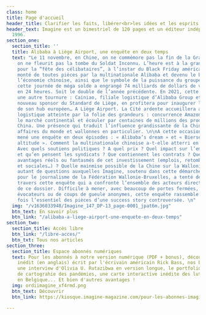 ```yaml
---
class: home
title: Page d'accueil
header_title: Clarifier les faits, libérer<br>les idées et les esprits
header_text: Imagine est un bimestriel de 120 pages et un éditeur indépendant depuis
  1996.
section_one:
  section_title: ''
  title: Alibaba à Liège Airport, une enquête en deux temps
  text: "Le 11 novembre, en Chine, on ne commémore pas la fin de la Grande Guerre,
    on ne fleurit pas la tombe du Soldat Inconnu. L’heure est à la grande consommation
    pour la “fête des célibataires”, à l’instar du Black Friday américain. Un événement
    monté de toutes pièces par la multinationale Alibaba et devenu le baromètre de
    l’économie chinoise, ainsi que le symbole de la puissance du groupe. En 2020,
    cette journée de méga solde a engrangé 74 milliards de dollars de ventes de marchandises
    en 24 heures. Soit le double de l’année précédente. En 2021, cette fête prend
    une autre tournure : Cainiao, filiale logistique d’Alibaba Group et désormais
    nouveau sponsor du Standard de Liège, en profitera pour inaugurer le premier entrepôt
    de son hub européen… A Liège Airport. La Cité ardente accueillera ainsi une plateforme
    logistique atteinte par la folie des grandeurs : concurrence Amazon, conquérir
    le marché continental et écouler par centaines de millions des produits made in
    China. Une présence qui traduit l’influence grandissante de la Chine dans les
    affaires du monde et wallonnes en particulier. \n\nA cette occasion, Imagine a
    mené une enquête en deux épisodes : « Alibaba’s dream » et « Bierset en basse
    altitude ». Comment la multinationale chinoise a-t-elle atterri en Wallonie ?
    Avec quels soutiens politiques ? A quel prix ? Quel impact sur l’emploi local,
    et qu’en pensent les syndicats ? Que contiennent les contrats ? Quels sont les
    avantages réels ou fantasmés de cet investissement (emplois, retombées économiques
    et sociales…) ? Quelle mainmise possible de la Chine sur la Wallonie ?\n\nVoilà
    autant de questions auxquelles Imagine, soutenu dans cette démarche par le Fonds
    pour le journalisme de la Fédération Wallonie-Bruxelles, a tenté de répondre à
    travers cette enquête qui a confronté l’ensemble des acteurs directs et indirects
    de ce dossier. Difficile à mener, avec beaucoup de portes fermées, de silences
    évocateurs ou de coups de gueule anonymes, cette enquête rassemble pour la première
    fois l’essentiel des pièces d’une success story controversée. \n"
  img: "/v1636033948/Imagine_147_DP-13_page-0001_jpat6m.jpg"
  btn_text: En savoir plus
  btn_link: "/alibaba-a-liege-airport-une-enquete-en-deux-temps"
section_two:
  section_title: Accès libre
  btn_link: "/libre-acces/"
  btn_txt: Tous nos articles
section_three:
  section_title: Espace abonnés numériques
  text: Pour les abonnés à notre version numérique (PDF + bonus), découvrez un texte
    inédit (en anglais) écrit par l'écrivain américain Rick Bass, nos baromètres égalité-diversité,
    une interview d'Olivia U. Rutazibwa en version longue, le portfolio d'un projet
    de cartograhie des pandémies, une carte interactive inédite des luttes environnementales
    en Belgique... Et bien d'autres avantages !
  img: ordiimagine_xf4rmd.png
  btn_text: Découvrir
  btn_link: https://kiosque.imagine-magazine.com/pour-les-abonnes-imagine/

---
```

